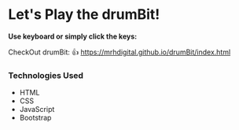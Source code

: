 # Let's Play the drumBit!

**Use keyboard or simply click the keys:**

CheckOut drumBit: 👍 https://mrhdigital.github.io/drumBit/index.html


### Technologies Used

- HTML
- CSS
- JavaScript
- Bootstrap